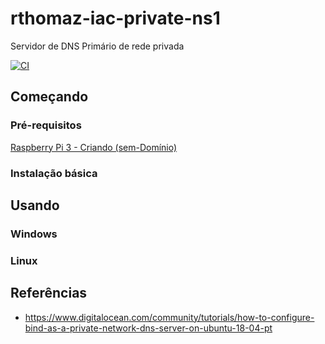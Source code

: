 # rthomaz-iac-private-ns1

Servidor de DNS Primário de rede privada

[![CI](https://github.com/rthomaz-iac/rthomaz-iac-private-ns1/workflows/CI/badge.svg)](https://github.com/rthomaz-iac/rthomaz-iac-private-ns1/actions?query=workflow%3ACI)


## Começando

### Pré-requisitos

[Raspberry Pi 3 - Criando (sem-Domínio)](https://github.com/rthomaz-iac/rthomaz-iac-wiki/wiki/Raspberry-Pi-3-Criando-(sem-Dom%C3%ADnio))

### Instalação básica

## Usando

### Windows

### Linux

## Referências

- https://www.digitalocean.com/community/tutorials/how-to-configure-bind-as-a-private-network-dns-server-on-ubuntu-18-04-pt
